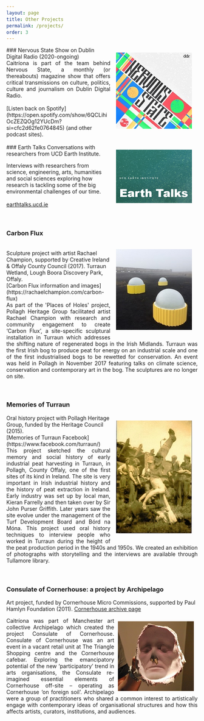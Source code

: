 ```yaml
---
layout: page
title: Other Projects
permalink: /projects/
order: 3
---
```


<img align="right" src="/image/nervous_state.png" img style="padding: 15px"/>
### Nervous State 
Show on Dublin Digital Radio (2020-ongoing) <br> 

<div style="text-align: justify">  
Caitríona is part of the team behind Nervous State, a monthly (or thereabouts) magazine show that offers critical transmissions on culture, politics, culture and journalism on Dublin Digital Radio.</div> <br>
[Listen back on Spotify](https://open.spotify.com/show/6QCLihiOcZEZQOg12YUcDm?si=cfc2d62fe0764845) (and other podcast sites). 

<br>
<br>

<img align="right" src="/image/EarthTalks.png" img style="padding: 15px"/>
### Earth Talks
Conversations with researchers from UCD Earth Institute.

Interviews with researchers from science, engineering, arts, humanities and social sciences exploring how research is tackling some of the big environmental challenges of our time. <br><br>
[earthtalks.ucd.ie](https://earthtalks.ucd.ie/)
<br>
<br>
<br>
### Carbon Flux
<img align="right" src="/image/carbonflux.jpg" title="Carbon Flux, image credit Rachael Champion" img style="padding: 15px"/>
<br>
Sculpture project with artist Rachael Champion, supported by Creative Ireland & Offaly County Council (2017).
Turraun Wetland, Lough Boora Discovery Park, Offaly. <br> 
[Carbon Flux information and images](https://rachaelchampion.com/carbon-flux)
<div style="text-align: justify"> As part of the 'Places of Holes' project, Pollagh Heritage Group facilitated artist Rachael Champion with research and community engagement to create ‘Carbon Flux’, a site-specific sculptural installation in Turraun which addresses the shifting nature of regenerated bogs in the Irish Midlands. Turraun was the first Irish bog to produce peat for energy on an industrial scale and one of the first industrialised bogs to be rewetted for conservation. An event was held in Pollagh in November 2017 featuring talks on climate science, conservation and contemporary art in the bog. The sculptures are no longer on site. 
</div>
<br>
<br>

### Memories of Turraun 
<img align="right" src="/image/Turraun.jpg" title="Circus performers in Turraun, 1940s" img style="padding: 15px"/>
Oral history project with Pollagh Heritage Group, funded by the Heritage Council (2015).<br> [Memories of Turraun Facebook](https://www.facebook.com/turraun/)
<br> 
<div style="text-align: justify">
This project sketched the cultural memory and social history of early industrial peat harvesting in Turraun, in Pollagh, County Offaly, one of the first sites of its kind in Ireland. The site is very important in Irish industrial history and the history of peat extraction in Ireland. Early industry was set up by local man, Kieran Farrelly and then taken over by Sir John Purser Griffith. Later years saw the site evolve under the management of the Turf Development Board and Bórd na Móna.  This project used oral history techniques to interview people who worked in Turraun during the height of the peat production period in the 1940s and 1950s. We created an exhibition of photographs with storytelling and the interviews are available through Tullamore library.
</div>
<br>
<br>



### Consulate of Cornerhouse: a project by Archipelago 
Art project, funded by Cornerhouse Micro Commissions, supported by Paul Hamlyn Foundation (2011).
[Cornerhouse archive page](https://homemcr.org/exhibition/consulate-of-cornerhouse-a-project-by-archipelago/)

<img align="right" src="/image/archipelago.jpg" img style="padding: 10px"/>
<div style="text-align: justify">
Caitríona was part of Manchester art collective Archipelago which created the project Consulate of Cornerhouse. Consulate of Cornerhouse was an art event in a vacant retail unit at The Triangle Shopping centre and the Cornerhouse cafebar. Exploring the emancipatory potential of the new ‘participatory’ trend in arts organisations, the Consulate re-imagined essential elements of Cornerhouse off-site – operating as Cornerhouse ‘on foreign soil’. Archipelago were a group of practitioners who shared a common interest to artistically engage with contemporary ideas of organisational structures and how this affects artists, curators, institutions, and audiences.
</div>
